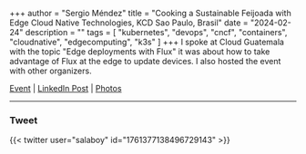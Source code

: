 +++
author = "Sergio Méndez"
title = "Cooking a Sustainable Feijoada with Edge Cloud Native Technologies, KCD Sao Paulo, Brasil"
date = "2024-02-24"
description = ""
tags = [
    "kubernetes",
    "devops",
    "cncf",
    "containers",
    "cloudnative",
    "edgecomputing",
    "k3s"
]
+++
I spoke at Cloud Guatemala with the topic "Edge deployments with Flux" it was about how to take advantage of Flux at the edge to update devices. I also hosted the event with other organizers.

[Event](https://community.cncf.io/events/details/cncf-kcd-brasil-presents-kcd-brasil-sao-paulo-2024/) | [LinkedIn Post](https://www.linkedin.com/posts/kcdsaopaulo_speakers-on-conhe%C3%A7a-o-palestrantesergio-activity-7160593917476847616-OvGJ?utm_source=share&utm_medium=member_desktop) | [Photos](https://www.linkedin.com/posts/sergioarmgpl_kubernetes-cloudnative-activity-7167363704685084672-cy-x?utm_source=share&utm_medium=member_desktop)
<!--more-->
---
### Tweet

{{< twitter user="salaboy" id="1761377138496729143" >}}